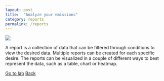 ```yaml
---
layout: post
title:  "Analyze your emissions"
category: reports
permalink: /reports
---
```


<img src="assets/images/report-page.PNG">

A report is a collection of data that can be filtered through conditions to view the desired data. Multiple reports can be created for each specific desire. The reports can be visualized in a couple of different
ways to best represent the data, such as a table, chart or heatmap.

<a class="offset-4 btn btn-success btn-lg" href="{{site.baseurl}}/reports-lab" role="button">Go to lab</a>
<a class="btn btn-info btn-lg" href="{{site.baseurl}}" role="button">Back</a>